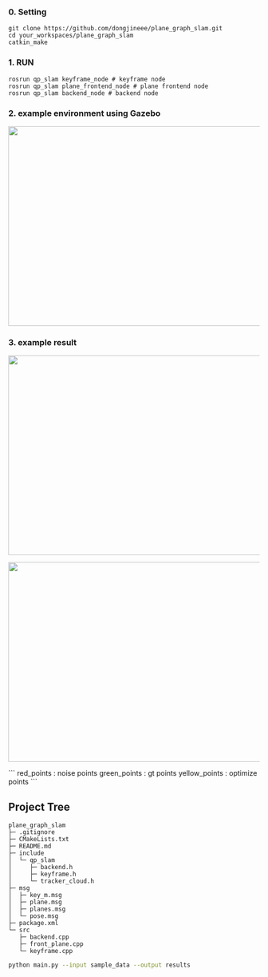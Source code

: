 
### 0. Setting
```
git clone https://github.com/dongjineee/plane_graph_slam.git
cd your_workspaces/plane_graph_slam
catkin_make
```
### 1. RUN
```
rosrun qp_slam keyframe_node # keyframe node
rosrun qp_slam plane_frontend_node # plane frontend node
rosrun qp_slam backend_node # backend node
```

### 2. example environment using Gazebo
<p align = "center">
<img src="https://github.com/dongjineee/plane_graph_slam/assets/150753899/41c6cba6-1a39-47df-920f-ac39f5558641" width="700" height="400"/>
</p>

### 3. example result
<p align = "center">
<img src="[https://github.com/dongjineee/plane_graph_slam/assets/150753899/336be401-1f1b-4710-b7a3-208b1bf3f76e)" width="700" height="400"/>
</p>
<p align = "center">
<img src="[https://github.com/dongjineee/plane_graph_slam/assets/150753899/b6a62d81-8663-44c2-a3c8-ffb766dc2646)" width="700" height="400"/>
</p>
```
red_points : noise points 
green_points : gt points
yellow_points : optimize points
```

## Project Tree

```
plane_graph_slam
├─ .gitignore
├─ CMakeLists.txt
├─ README.md
├─ include
│  └─ qp_slam
│     ├─ backend.h
│     ├─ keyframe.h
│     └─ tracker_cloud.h
├─ msg
│  ├─ key_m.msg
│  ├─ plane.msg
│  ├─ planes.msg
│  └─ pose.msg
├─ package.xml
└─ src
   ├─ backend.cpp
   ├─ front_plane.cpp
   └─ keyframe.cpp
```

```bash
python main.py --input sample_data --output results

